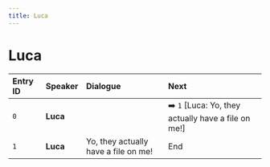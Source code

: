 ```yaml
---
title: Luca
---
```


# Luca


| Entry ID | Speaker | Dialogue | Next |
| :------- | :------ | :------- | :------------ |
| `0` | **Luca** |  | ➡️ `1` \[Luca: Yo, they actually have a file on me\!\] |
| `1` | **Luca** | Yo, they actually have a file on me\! | End |
